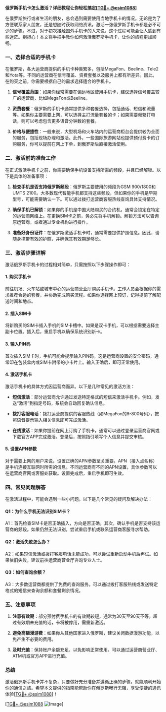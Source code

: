 **俄罗斯手机卡怎么激活？详细教程让你轻松搞定[[TG💪+ @esim1088](https://t.me/s/esim1088)]**

在俄罗斯旅行或者生活的朋友，总会遇到需要使用当地手机卡的情况。无论是为了方便联系家人朋友，还是想随时获取网络资讯，激活一张俄罗斯手机卡都是必不可少的步骤。不过，对于初次接触国外手机卡的人来说，这个过程可能会让人感到有些迷茫。别担心！本文将手把手教你如何激活俄罗斯手机卡，让你的旅程更加顺畅。

### 一、选择合适的手机卡

在俄罗斯，各大运营商提供的手机卡种类繁多，包括MegaFon、Beeline、Tele2和Yota等。不同的运营商在信号覆盖、资费套餐以及服务上都有所差异。因此，在购买之前，你需要根据自己的需求选择适合的手机卡。

1. **信号覆盖范围**：如果你经常需要在偏远地区使用手机卡，建议选择信号覆盖较广的运营商，比如MegaFon或Beeline。
   
2. **资费套餐**：俄罗斯的手机卡通常提供多种套餐选择，包括通话、短信和流量等。如果你主要需要上网，可以选择主打流量套餐的卡；如果需要频繁打电话，则可以考虑包含更多语音分钟数的套餐。

3. **价格与便捷性**：一般来说，大型机场和火车站内的运营商柜台会提供较为全面的服务，包括现场办理和激活。此外，一些国际旅游网站也提供预付费卡的订购服务，你可以提前在网上下单，到俄罗斯后直接激活使用。

### 二、激活前的准备工作

在正式激活手机卡之前，你需要确保手机设备支持所需的频段，并且已经解锁。以下是具体的准备事项：

1. **检查手机是否支持俄罗斯频段**：俄罗斯主要使用的频段为GSM 900/1800和UMTS 2100。大多数现代智能手机都支持这些频段，但如果你的手机是早期型号，可能需要确认一下。可以通过拨打运营商客服热线查询具体支持情况。

2. **确保手机已解锁**：如果你的手机是中国大陆购买的合约机，通常会锁定在特定的运营商网络上。在更换SIM卡之前，务必先将手机解锁。解锁方法可以咨询原运营商，或者通过专业机构进行操作。

3. **准备好身份证件**：在俄罗斯激活手机卡时，通常需要提供护照信息。因此，请随身携带有效的护照，并确保其有效期足够长。

### 三、激活步骤详解

激活俄罗斯手机卡的过程相对简单，只需按照以下步骤操作即可：

#### 1. 购买手机卡

前往机场、火车站或城市中心的运营商营业厅购买手机卡。工作人员会根据你的需求推荐合适的套餐，并协助完成购买流程。如果你选择网上预订，记得提前了解配送时间和地点。

#### 2. 插入SIM卡

将新购买的SIM卡插入手机的SIM卡槽中。如果是双卡手机，可以根据需要选择主副卡位置。插入后，重启手机以确保系统识别新卡。

#### 3. 输入PIN码

首次插入SIM卡时，手机可能会提示输入PIN码。这是运营商设置的安全密码，通常印在包装盒内或SIM卡附带的小卡片上。输入正确后，即可正常使用。

#### 4. 激活手机卡

激活手机卡的具体方式因运营商而异。以下是几种常见的激活方法：

- **短信激活**：部分运营商允许通过发送特定格式的短信来激活手机卡。例如，发送“激活”到指定号码，系统会自动回复确认信息。
  
- **拨打客服电话**：拨打运营商提供的客服热线（如MegaFon的8-800号码），按照语音提示输入相关信息即可完成激活。

- **在线激活**：如果你提前在网上订购了手机卡，通常可以通过登录运营商官网或下载官方APP完成激活。登录后，按照指引填写个人信息并提交审核。

#### 5. 设置APN参数

对于需要上网的用户来说，设置正确的APN参数至关重要。APN（接入点名称）是手机连接互联网时所需的信息。不同运营商有不同的APN设置，具体参数可以在运营商官网或客服处获取。设置完成后，重启手机即可生效。

### 四、常见问题解答

在激活过程中，可能会遇到一些小问题。以下是几个常见的疑问及解决办法：

#### Q1：为什么手机无法识别SIM卡？

A1：首先检查SIM卡是否正确插入，方向是否正确。其次，确认手机是否支持该运营商的频段。如果仍然无法识别，尝试重启手机或联系运营商客服寻求帮助。

#### Q2：激活失败怎么办？

A2：如果短信激活或拨打客服电话未能成功，可以尝试重新启动手机后再试。如果依旧失败，建议前往运营商营业厅咨询专业人士。

#### Q3：如何查询余额？

A3：大多数运营商都提供了免费的查询服务。可以通过拨打客服热线或发送特定格式的短信来查询余额和套餐剩余情况。

### 五、注意事项

1. **注意有效期**：部分预付费手机卡的有效期较短，通常为30天至90天不等。超过有效期未充值的话，卡将被停用，需重新激活。

2. **避免高额漫游费**：如果你从其他国家进入俄罗斯，建议关闭数据漫游功能，以免产生不必要的费用。

3. **及时充值**：保持账户余额充足，以免影响正常使用。可以通过运营商营业厅、ATM机或官方APP进行充值。

### 总结

激活俄罗斯手机卡并不复杂，只要做好充分准备并遵循正确的步骤，就能顺利开始你的通信之旅。希望本文提供的指南能帮助你在俄罗斯畅行无阻，享受便捷的通讯体验[[TG💪+ @esim1088](https://t.me/s/esim1088)]！

[[TG💪+ @esim1088](https://t.me/s/esim1088) ![Image](https://i.postimg.cc/4NQfJmqS/Snipaste-2025-05-13-00-14-12.png)]